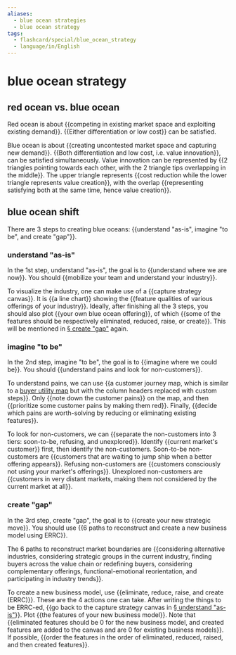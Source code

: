 ```yaml
---
aliases:
  - blue ocean strategies
  - blue ocean strategy
tags:
  - flashcard/special/blue_ocean_strategy
  - language/in/English
---
```


# blue ocean strategy

## red ocean vs. blue ocean

Red ocean is about {{competing in existing market space and exploiting existing demand}}. {{Either differentiation or low cost}} can be satisfied. <!--SR:!2024-12-12,126,290!2024-08-09,45,290-->

Blue ocean is about {{creating uncontested market space and capturing new demand}}. {{Both differentiation and low cost, i.e. value innovation}}, can be satisfied simultaneously. Value innovation can be represented by {{2 triangles pointing towards each other, with the 2 triangle tips overlapping in the middle}}. The upper triangle represents {{cost reduction while the lower triangle represents value creation}}, with the overlap {{representing satisfying both at the same time, hence value creation}}. <!--SR:!2024-08-18,56,310!2024-08-13,48,290!2024-09-24,79,324!2024-09-21,76,324!2024-09-19,74,324-->

## blue ocean shift

There are 3 steps to creating blue oceans: {{understand "as-is", imagine "to be", and create "gap"}}. <!--SR:!2024-12-01,118,304-->

### understand "as-is"

In the 1st step, understand "as-is", the goal is to {{understand where we are now}}. You should {{mobilize your team and understand your industry}}. <!--SR:!2024-09-25,80,324!2024-09-21,76,324-->

To visualize the industry, one can make use of a {{capture strategy canvas}}. It is {{a line chart}} showing the {{feature qualities of various offerings of your industry}}. Ideally, after finishing all the 3 steps, you should also plot {{your own blue ocean offering}}, of which {{some of the features should be respectively eliminated, reduced, raise, or create}}. This will be mentioned in [§ create "gap"](#create%20"gap") again. <!--SR:!2024-10-21,86,284!2024-09-19,74,324!2024-09-01,56,304!2024-10-10,79,284!2024-09-17,72,324-->

### imagine "to be"

In the 2nd step, imagine "to be", the goal is to {{imagine where we could be}}. You should {{understand pains and look for non-customers}}. <!--SR:!2024-09-17,72,324!2024-08-28,52,304-->

To understand pains, we can use {{a customer journey map, which is similar to a [buyer utility map](buyer%20utility%20map.md) but with the column headers replaced with custom steps}}. Only {{note down the customer pains}} on the map, and then {{prioritize some customer pains by making them red}}. Finally, {{decide which pains are worth-solving by reducing or eliminating existing features}}. <!--SR:!2024-10-01,72,284!2024-09-25,53,284!2024-11-18,104,284!2024-09-24,79,324-->

To look for non-customers, we can {{separate the non-customers into 3 tiers: soon-to-be, refusing, and unexplored}}. Identify {{current market's customer}} first, then identify the non-customers. Soon-to-be non-customers are {{customers that are waiting to jump ship when a better offering appears}}. Refusing non-customers are {{customers consciously not using your market's offerings}}. Unexplored non-customers are {{customers in very distant markets, making them not considered by the current market at all}}. <!--SR:!2024-09-20,75,324!2024-09-18,73,324!2024-08-31,55,304!2024-08-28,52,304!2024-08-14,47,304-->

### create "gap"

In the 3rd step, create "gap", the goal is to {{create your new strategic move}}. You should use {{6 paths to reconstruct and create a new business model using ERRC}}. <!--SR:!2024-09-19,74,324!2024-09-18,73,324-->

The 6 paths to reconstruct market boundaries are {{considering alternative industries, considering strategic groups in the current industry, finding buyers across the value chain or redefining buyers, considering complementary offerings, functional-emotional reorientation, and participating in industry trends}}. <!--SR:!2024-09-16,39,244-->

To create a new business model, use {{eliminate, reduce, raise, and create (ERRC)}}. These are the 4 actions one can take. After writing the things to be ERRC-ed, {{go back to the capture strategy canvas in [§ understand "as-is"](#understand%20"as-is")}}. Plot {{the features of your new business model}}. Note that {{eliminated features should be 0 for the new business model, and created features are added to the canvas and are 0 for existing business models}}. If possible, {{order the features in the order of eliminated, reduced, raised, and then created features}}. <!--SR:!2024-09-21,76,324!2024-09-18,73,324!2024-08-24,55,304!2024-09-22,77,324!2024-09-23,78,324-->
